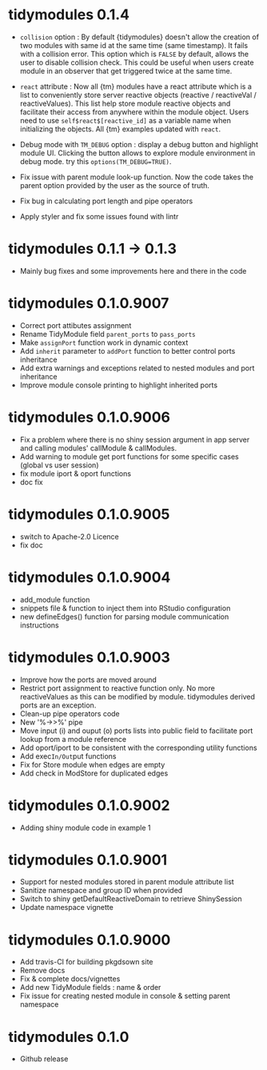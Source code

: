 # tidymodules 0.1.4

- ```collision``` option : By default {tidymodules} doesn't allow the creation of two modules with same id at the same time (same timestamp). It fails with a collision error. This option which is ```FALSE``` by default, allows the user to disable collision check. This could be useful when users create module in an observer that get triggered twice at the same time.

- ```react``` attribute : Now all {tm} modules have a react attribute which is a list to conveniently store server reactive objects (reactive / reactiveVal / reactiveValues). This list help store module reactive objects and facilitate their access from anywhere within the module object. Users need to use ```self$react$[reactive_id]``` as a variable name when initializing the objects. All {tm} examples updated with ```react```.

- Debug mode with ```TM_DEBUG``` option : display a debug button and highlight module UI. Clicking the button allows to explore module environment in debug mode. try this ```options(TM_DEBUG=TRUE)```.

- Fix issue with parent module look-up function. Now the code takes the parent option provided by the user as the source of truth.

- Fix bug in calculating port length and pipe operators

- Apply styler and fix some issues found with lintr

# tidymodules 0.1.1 -> 0.1.3

- Mainly bug fixes and some improvements here and there in the code

# tidymodules 0.1.0.9007

- Correct port attibutes assignment
- Rename TidyModule field `parent_ports` to `pass_ports`
- Make `assignPort` function work in dynamic context
- Add `inherit` parameter to `addPort` function to better control ports inheritance
- Add extra warnings and exceptions related to nested modules and port inheritance
- Improve module console printing to highlight inherited ports

# tidymodules 0.1.0.9006

- Fix a problem where there is no shiny session argument in app server and calling modules' callModule & callModules.
- Add warning to module get port functions for some specific cases (global vs user session)
- fix module iport & oport functions
- doc fix

# tidymodules 0.1.0.9005

- switch to Apache-2.0 Licence
- fix doc


# tidymodules 0.1.0.9004

- add_module function
- snippets file & function to inject them into RStudio configuration
- new defineEdges() function for parsing module communication instructions

# tidymodules 0.1.0.9003

- Improve how the ports are moved around
- Restrict port assignment to reactive function only. No more reactiveValues as this can be modified by module. tidymodules derived ports are an exception.
- Clean-up pipe operators code
- New '%->>%' pipe
- Move input (i) and ouput (o) ports lists into public field to facilitate port lookup from a module reference
- Add oport/iport to be consistent with the corresponding utility functions
- Add exec`In/Out`put functions
- Fix for Store module when edges are empty
- Add check in ModStore for duplicated edges


# tidymodules 0.1.0.9002

- Adding shiny module code in example 1


# tidymodules 0.1.0.9001

- Support for nested modules stored in parent module attribute list
- Sanitize namespace and group ID when provided
- Switch to shiny getDefaultReactiveDomain to retrieve ShinySession
- Update namespace vignette

# tidymodules 0.1.0.9000

- Add travis-CI for building pkgdsown site
- Remove docs
- Fix & complete docs/vignettes
- Add new TidyModule fields : name & order
- Fix issue for creating nested module in console & setting parent namespace

# tidymodules 0.1.0

- Github release
